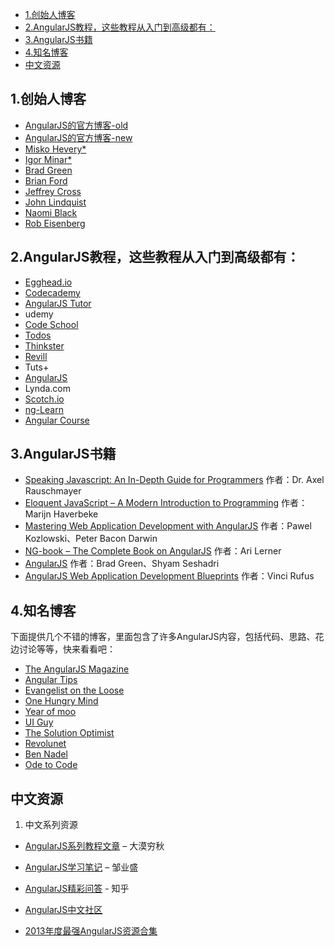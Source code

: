 - [1.创始人博客](#1%E5%88%9B%E5%A7%8B%E4%BA%BA%E5%8D%9A%E5%AE%A2)
- [2.AngularJS教程，这些教程从入门到高级都有：](#2angularjs%E6%95%99%E7%A8%8B%E8%BF%99%E4%BA%9B%E6%95%99%E7%A8%8B%E4%BB%8E%E5%85%A5%E9%97%A8%E5%88%B0%E9%AB%98%E7%BA%A7%E9%83%BD%E6%9C%89)
- [3.AngularJS书籍](#3angularjs%E4%B9%A6%E7%B1%8D)
- [4.知名博客](#4%E7%9F%A5%E5%90%8D%E5%8D%9A%E5%AE%A2)
- [中文资源](#%E4%B8%AD%E6%96%87%E8%B5%84%E6%BA%90)

## 1.创始人博客

- [AngularJS的官方博客-old](https://blog.angularjs.org/)
- [AngularJS的官方博客-new](https://blog.angular.io/)
- [Misko Hevery*](https://github.com/mhevery)
- [Igor Minar*](https://github.com/IgorMinar)
- [Brad Green](https://github.com/bradlygreen)
- [Brian Ford](http://briantford.com/blog/)
- [Jeffrey Cross](https://github.com/jeffbcross)
- [John Lindquist](https://github.com/johnlindquist/)
- [Naomi Black](https://github.com/naomiblack)
- [Rob Eisenberg](https://github.com/EisenbergEffect)

## 2.AngularJS教程，这些教程从入门到高级都有：

- [Egghead.io](https://egghead.io/)
- [Codecademy](http://www.codecademy.com/)
- [AngularJS Tutor](http://www.angularjstutor.com/coursedes)
- udemy
- [Code School](http://campus.codeschool.com/courses/shaping-up-with-angular-js/intro)
- [Todos](http://todomvc.com/architecture-examples/angularjs/#/) 
- [Thinkster](http://www.thinkster.io/)
- [Revill](http://www.revillweb.com/tutorials/angularjs-in-30-minutes-angularjs-tutorial/)
- Tuts+ 
- [AngularJS](http://docs.angularjs.org/tutorial) 
- Lynda.com
- [Scotch.io](http://scotch.io/)
- [ng-Learn](http://ng-learn.org/tags/workshop.html)
- [Angular Course](http://www.angularcourse.com/#/)

## 3.AngularJS书籍

- [Speaking Javascript: An In-Depth Guide for Programmers](http://www.amazon.com/Speaking-JavaScript-Axel-Rauschmayer/dp/1449365035/ref=sr_1_1?ie=UTF8&qid=1409132290&sr=8-1&keywords=speaking+javascript) 作者：Dr. Axel Rauschmayer
- [Eloquent JavaScript – A Modern Introduction to Programming](http://www.amazon.com/Eloquent-JavaScript-Modern-Introduction-Programming/dp/1593275846/ref=sr_1_2?ie=UTF8&qid=1409132310&sr=8-2&keywords=Eloquent+JavaScript) 作者：Marijn Haverbeke
- [Mastering Web Application Development with AngularJS](http://www.amazon.com/Mastering-Web-Application-Development-AngularJS/dp/1782161821/ref=sr_1_4?ie=UTF8&qid=1409132209&sr=8-4&keywords=angularjs) 作者：Pawel Kozlowski、Peter Bacon Darwin
- [NG-book – The Complete Book on AngularJS](http://www.amazon.com/ng-book-The-Complete-Book-AngularJS/dp/099134460X/ref=sr_1_8?ie=UTF8&qid=1409132209&sr=8-8&keywords=angularjs) 作者：Ari Lerner
- [AngularJS](http://www.amazon.com/AngularJS-Brad-Green/dp/1449344852/ref=sr_1_3?ie=UTF8&qid=1409132209&sr=8-3&keywords=angularjs) 作者：Brad Green、Shyam Seshadri
- [AngularJS Web Application Development Blueprints](http://www.amazon.com/AngularJS-Web-application-development-Blueprints/dp/1783285613/ref=sr_1_16?ie=UTF8&qid=1409132334&sr=8-16&keywords=angularjs) 作者：Vinci Rufus

## 4.知名博客

下面提供几个不错的博客，里面包含了许多AngularJS内容，包括代码、思路、花边讨论等等，快来看看吧：

- [The AngularJS Magazine](https://flipboard.com/section/the-angularjs-magazine-bbIMWS)
- [Angular Tips](http://angular-tips.com/blog/)
- [Evangelist on the Loose](http://www.johnpapa.net/)
- [One Hungry Mind](http://www.yearofmoo.com/)
- [Year of moo](http://www.yearofmoo.com/)
- [UI Guy](http://christianlilley.wordpress.com/)
- [The Solution Optimist](http://solutionoptimist.com/author/admin/)
- [Revolunet](http://blog.revolunet.com/)
- [Ben Nadel](http://www.bennadel.com/)
- [Ode to Code](http://odetocode.com/)

## 中文资源

1.  中文系列资源

- [AngularJS系列教程文章](http://damoqiongqiu.iteye.com/category/282002) – 大漠穷秋
- [AngularJS学习笔记](http://zouyesheng.com/angular.html) – 邹业盛
- [AngularJS精彩问答](http://www.zhihu.com/topic/19837063) - 知乎
- [AngularJS中文社区](http://www.iphone3d.cn/)

- [2013年度最强AngularJS资源合集](https://www.csdn.net/article/2014-01-03/2818005-AngularJS-Google-resource)
